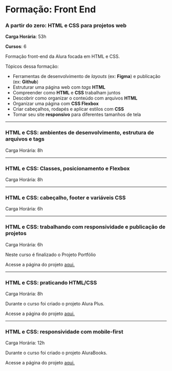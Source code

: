 # Formação: Front End
### A partir do zero: HTML e CSS para projetos web

**Carga Horária**: 53h

**Cursos**: 6

Formação front-end da Alura focada em HTML e CSS.

Tópicos dessa formação:

* Ferramentas de desenvolvimento de _layouts_ (ex: **Figma**) e publicação (ex: **Github**)
* Estruturar uma página web com _tags_ **HTML**
* Compreender como **HTML** e **CSS** trabalham juntos
* Descobrir como organizar o conteúdo com arquivos **HTML**
* Organizar uma página com **CSS Flexbox**
* Criar cabeçalhos, rodapés e aplicar estilos com **CSS**
* Tornar seu site **responsivo** para diferentes tamanhos de tela

---

### HTML e CSS: ambientes de desenvolvimento, estrutura de arquivos e tags
Carga Horária: 8h

---

### HTML e CSS: Classes, posicionamento e Flexbox
Carga Horária: 8h

---

### HTML e CSS: cabeçalho, footer e variáveis CSS
Carga Horária: 6h

---

### HTML e CSS: trabalhando com responsividade e publicação de projetos
Carga Horária: 6h
<p>Neste curso é finalizado o Projeto Portfólio</p>
<p>Acesse a página do projeto <a href="https://projeto-portfolio-pied-five.vercel.app/">aqui.</a></p>

---

### HTML e CSS: praticando HTML/CSS
Carga Horária: 8h
<p>Durante o curso foi criado o projeto Alura Plus.</p>
<p>Acesse a página do projeto <a href="https://alura-formacao-front-end-html-css.vercel.app/">aqui.</a></p>

---

### HTML e CSS: responsividade com mobile-first
Carga Horária: 12h
<p>Durante o curso foi criado o projeto AluraBooks.</p>
<p>Acesse a página do projeto <a href="https://alura-books-olive-rho.vercel.app/">aqui.</a></p>

